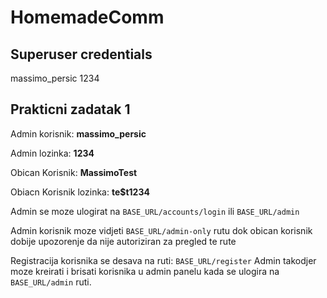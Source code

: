 # HomemadeComm

## Superuser credentials
massimo_persic
1234

## Prakticni zadatak 1 
Admin korisnik: **massimo_persic**

Admin lozinka: **1234**

Obican Korisnik: **MassimoTest**

Obiacn Korisnik lozinka: **te$t1234**

Admin se moze ulogirat na `BASE_URL/accounts/login` ili  `BASE_URL/admin`

Admin korisnik moze vidjeti `BASE_URL/admin-only` rutu dok obican korisnik dobije upozorenje da nije autoriziran za pregled te rute

Registracija korisnika se desava na ruti: `BASE_URL/register`
Admin takodjer moze kreirati i brisati korisnika u admin panelu kada se ulogira na `BASE_URL/admin` ruti. 